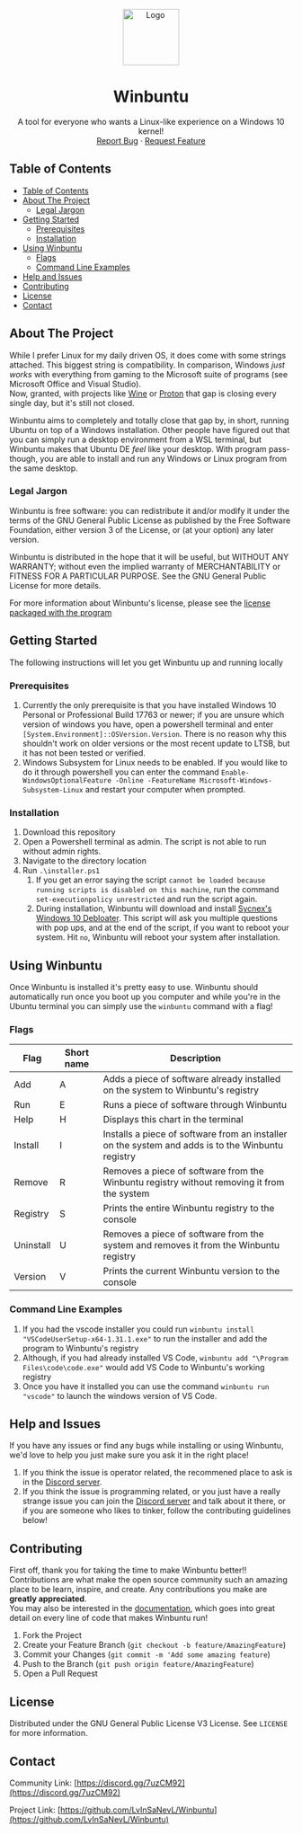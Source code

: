 <!-- PROJECT HEADER -->
<p align="center">
  <img src="https://raw.githubusercontent.com/LvInSaNevL/Winbuntu/master/Logos/Winbuntu.png" alt="Logo" width="100" height="100">
  <h1 align="center">Winbuntu</h1>

  <p align="center">
    A tool for everyone who wants a Linux-like experience on a Windows 10 kernel!
    <br />
    <a href="https://github.com/LvInSaNevL/Winbuntu/issues/new">Report Bug</a>
    ·
    <a href="https://github.com/LvInSaNevL/Winbuntu/issues/new">Request Feature</a>
  </p>
</p>



<!-- TABLE OF CONTENTS -->
## Table of Contents
- [Table of Contents](#table-of-contents)
- [About The Project](#about-the-project)
  - [Legal Jargon](#legal-jargon)
- [Getting Started](#getting-started)
  - [Prerequisites](#prerequisites)
  - [Installation](#installation)
- [Using Winbuntu](#using-winbuntu)
  - [Flags](#flags)
  - [Command Line Examples](#command-line-examples)
- [Help and Issues](#help-and-issues)
- [Contributing](#contributing)
- [License](#license)
- [Contact](#contact)



<!-- ABOUT THE PROJECT -->
## About The Project
While I prefer Linux for my daily driven OS, it does come with some strings attached. This biggest string is compatibility. In comparison, Windows *just works* with everything from gaming to the Microsoft suite of programs (see Microsoft Office and Visual Studio).
<br>
Now, granted, with projects like [Wine](https://www.winehq.org/) or [Proton](https://github.com/ValveSoftware/Proton) that gap is closing every single day, but it's still not closed. 

Winbuntu aims to completely and totally close that gap by, in short, running Ubuntu on top of a Windows installation. Other people have figured out that you can simply run a desktop environment from a WSL terminal, but Winbuntu makes that Ubuntu DE *feel* like your desktop. With program pass-though, you are able to install and run any Windows or Linux program from the same desktop. 

### Legal Jargon
Winbuntu is free software: you can redistribute it and/or modify
it under the terms of the GNU General Public License as published by
the Free Software Foundation, either version 3 of the License, or
(at your option) any later version.

Winbuntu is distributed in the hope that it will be useful,
but WITHOUT ANY WARRANTY; without even the implied warranty of
MERCHANTABILITY or FITNESS FOR A PARTICULAR PURPOSE.  See the
GNU General Public License for more details.

For more information about Winbuntu's license, please see the [license packaged with the program](LICENSE)




<!-- GETTING STARTED -->
## Getting Started
The following instructions will let you get Winbuntu up and running locally

### Prerequisites
1. Currently the only prerequisite is that you have installed Windows 10 Personal or Professional Build 17763 or newer; if you are unsure which version of windows you have, open a powershell terminal and enter `[System.Environment]::OSVersion.Version`. There is no reason why this shouldn't work on older versions or the most recent update to LTSB, but it has not been tested or verified. 
2. Windows Subsystem for Linux needs to be enabled. If you would like to do it through powershell you can enter the command `Enable-WindowsOptionalFeature -Online -FeatureName Microsoft-Windows-Subsystem-Linux` and restart your computer when prompted. 

### Installation
1. Download this repository
2. Open a Powershell terminal as admin. The script is not able to run without admin rights.
3. Navigate to the directory location
4. Run `.\installer.ps1`
   1. If you get an error saying the script `cannot be loaded because running scripts is disabled on this machine`, run the command `set-executionpolicy unrestricted` and run the script again.
   2. During installation, Winbuntu will download and install [Sycnex's Windows 10 Debloater](https://github.com/Sycnex/Windows10Debloater). This script will ask you multiple questions with pop ups, and at the end of the script, if you want to reboot your system. Hit `no`, Winbuntu will reboot your system after installation. 




<!-- USING WINBUNTU -->
## Using Winbuntu
Once Winbuntu is installed it's pretty easy to use. Winbuntu should automatically run once you boot up you computer and while you're in the Ubuntu terminal you can simply use the `winbuntu` command with a flag!

### Flags
| Flag      | Short name  | Description  |
| ----      | ----        | ----         |
| Add       | A           | Adds a piece of software already installed on the system to Winbuntu's registry |
| Run       | E           | Runs a piece of software through Winbuntu |
| Help      | H           | Displays this chart in the terminal |
| Install   | I           | Installs a piece of software from an installer on the system and adds is to the Winbuntu registry |
| Remove    | R           | Removes a piece of software from the Winbuntu registry without removing it from the system |
| Registry  | S           | Prints the entire Winbuntu registry to the console |
| Uninstall | U           | Removes a piece of software from the system and removes it from the Winbuntu registry |
| Version   | V           | Prints the current Winbuntu version to the console |

### Command Line Examples
1. If you had the vscode installer you could run `winbuntu install "VSCodeUserSetup-x64-1.31.1.exe"` to run the installer and add the program to Winbuntu's registry 
2. Although, if you had already installed VS Code, `winbuntu add "\Program Files\code\code.exe"` would add VS Code to Winbuntu's working registry
3. Once you have it installed you can use the command `winbuntu run "vscode"` to launch the windows version of VS Code.


<!-- HELP AND ISSUES -->
## Help and Issues
If you have any issues or find any bugs while installing or using Winbuntu, we'd love to help you just make sure you ask it in the right place!
1. If you think the issue is operator related, the recommened place to ask is in the [Discord server](https://discord.gg/7uzCM92).
2. If you think the issue is programming related, or you just have a really strange issue you can join the [Discord server](https://discord.gg/7uzCM92) and talk about it there, or if you are someone who likes to tinker, follow the contributing guidelines below!




<!-- CONTRIBUTING -->
## Contributing
First off, thank you for taking the time to make Winbuntu better!! Contributions are what make the open source community such an amazing place to be learn, inspire, and create. Any contributions you make are **greatly appreciated**.
<br>
You may also be interested in the [documentation](docs), which goes into great detail on every line of code that makes Winbuntu run!

1. Fork the Project
2. Create your Feature Branch (`git checkout -b feature/AmazingFeature`)
3. Commit your Changes (`git commit -m 'Add some amazing feature`)
4. Push to the Branch (`git push origin feature/AmazingFeature`)
5. Open a Pull Request



<!-- LICENSE -->
## License
Distributed under the GNU General Public License V3 License. See `LICENSE` for more information.



<!-- CONTACT -->
## Contact
Community Link: [https://discord.gg/7uzCM92](https://discord.gg/7uzCM92)

Project Link:   [https://github.com/LvInSaNevL/Winbuntu](https://github.com/LvInSaNevL/Winbuntu)


